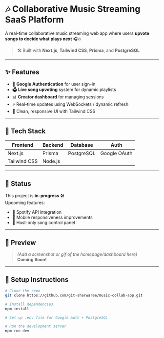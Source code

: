 # 🎶 Collaborative Music Streaming SaaS Platform

A real-time collaborative music streaming web app where users **upvote songs to decide what plays next** 🎧🔥

> 🛠 Built with **Next.js**, **Tailwind CSS**, **Prisma**, and **PostgreSQL**

---

## ✨ Features

- 🔐 **Google Authentication** for user sign-in
- 🗳️ **Live song upvoting** system for dynamic playlists
- 📊 **Creator dashboard** for managing sessions
- ⚡ Real-time updates using WebSockets / dynamic refresh
- 💅 Clean, responsive UI with Tailwind CSS

---

## 🧠 Tech Stack

| Frontend | Backend | Database | Auth |
|----------|---------|----------|------|
| Next.js | Prisma | PostgreSQL | Google OAuth |
| Tailwind CSS | Node.js |  |  |

---

## 🚧 Status

This project is **in-progress** 🛠  
Upcoming features:
- 🎵 Spotify API integration
- 📱 Mobile responsiveness improvements
- 🎤 Host-only song control panel

---

## 📸 Preview

> _(Add a screenshot or gif of the homepage/dashboard here)_  
**Coming Soon!**

---

## 📂 Setup Instructions

```bash
# Clone the repo
git clone https://github.com/git-sharwaree/music-collab-app.git

# Install dependencies
npm install

# Set up .env file for Google Auth + PostgreSQL

# Run the development server
npm run dev
